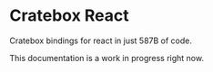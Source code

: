 # Cratebox React

Cratebox bindings for react in just 587B of code.

This documentation is a work in progress right now.